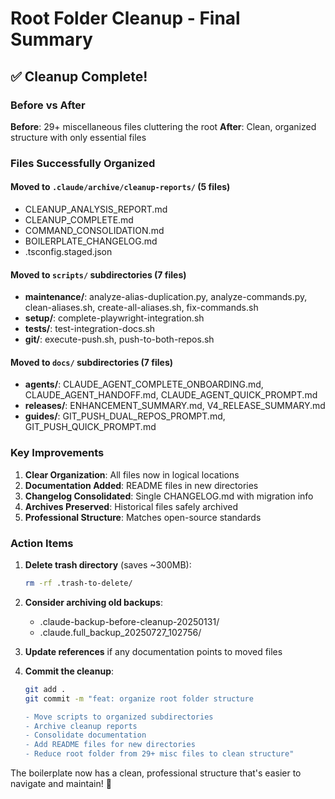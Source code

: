 # Root Folder Cleanup - Final Summary

## ✅ Cleanup Complete!

### Before vs After

**Before**: 29+ miscellaneous files cluttering the root
**After**: Clean, organized structure with only essential files

### Files Successfully Organized

#### Moved to `.claude/archive/cleanup-reports/` (5 files)
- CLEANUP_ANALYSIS_REPORT.md
- CLEANUP_COMPLETE.md  
- COMMAND_CONSOLIDATION.md
- BOILERPLATE_CHANGELOG.md
- .tsconfig.staged.json

#### Moved to `scripts/` subdirectories (7 files)
- **maintenance/**: analyze-alias-duplication.py, analyze-commands.py, clean-aliases.sh, create-all-aliases.sh, fix-commands.sh
- **setup/**: complete-playwright-integration.sh
- **tests/**: test-integration-docs.sh
- **git/**: execute-push.sh, push-to-both-repos.sh

#### Moved to `docs/` subdirectories (7 files)
- **agents/**: CLAUDE_AGENT_COMPLETE_ONBOARDING.md, CLAUDE_AGENT_HANDOFF.md, CLAUDE_AGENT_QUICK_PROMPT.md
- **releases/**: ENHANCEMENT_SUMMARY.md, V4_RELEASE_SUMMARY.md
- **guides/**: GIT_PUSH_DUAL_REPOS_PROMPT.md, GIT_PUSH_QUICK_PROMPT.md

### Key Improvements

1. **Clear Organization**: All files now in logical locations
2. **Documentation Added**: README files in new directories
3. **Changelog Consolidated**: Single CHANGELOG.md with migration info
4. **Archives Preserved**: Historical files safely archived
5. **Professional Structure**: Matches open-source standards

### Action Items

1. **Delete trash directory** (saves ~300MB):
   ```bash
   rm -rf .trash-to-delete/
   ```

2. **Consider archiving old backups**:
   - .claude-backup-before-cleanup-20250131/
   - .claude.full_backup_20250727_102756/

3. **Update references** if any documentation points to moved files

4. **Commit the cleanup**:
   ```bash
   git add .
   git commit -m "feat: organize root folder structure
   
   - Move scripts to organized subdirectories
   - Archive cleanup reports  
   - Consolidate documentation
   - Add README files for new directories
   - Reduce root folder from 29+ misc files to clean structure"
   ```

The boilerplate now has a clean, professional structure that's easier to navigate and maintain! 🎉
